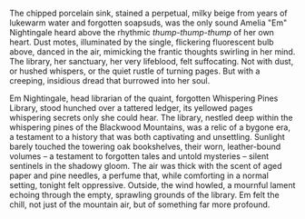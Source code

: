 The chipped porcelain sink, stained a perpetual, milky beige from years of lukewarm water and forgotten soapsuds, was the only sound Amelia "Em" Nightingale heard above the rhythmic *thump-thump-thump* of her own heart.  Dust motes, illuminated by the single, flickering fluorescent bulb above, danced in the air, mimicking the frantic thoughts swirling in her mind.  The library, her sanctuary, her very lifeblood, felt suffocating.  Not with dust, or hushed whispers, or the quiet rustle of turning pages.  But with a creeping, insidious dread that burrowed into her soul.

Em Nightingale, head librarian of the quaint, forgotten Whispering Pines Library, stood hunched over a tattered ledger, its yellowed pages whispering secrets only she could hear.  The library, nestled deep within the whispering pines of the Blackwood Mountains, was a relic of a bygone era, a testament to a history that was both captivating and unsettling.  Sunlight barely touched the towering oak bookshelves, their worn, leather-bound volumes – a testament to forgotten tales and untold mysteries – silent sentinels in the shadowy gloom.  The air was thick with the scent of aged paper and pine needles, a perfume that, while comforting in a normal setting, tonight felt oppressive. Outside, the wind howled, a mournful lament echoing through the empty, sprawling grounds of the library.  Em felt the chill, not just of the mountain air, but of something far more profound.
